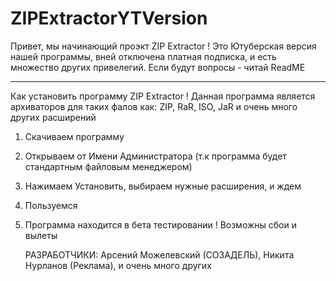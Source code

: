 # ZIPExtractorYTVersion
Привет, мы начинающий проэкт ZIP Extractor ! Это Ютуберская версия нашей программы, вней отключена платная подписка, и есть множество других привелегий. Если будут вопросы - читай ReadME

------------------------------------------------------------------------------------------------------------------

Как установить программу ZIP Extractor !
Данная программа является архиваторов для таких фалов как: ZIP, RaR, ISO, JaR и очень много других расширений 

1. Скачиваем программу
2. Открываем от Имени Администратора (т.к программа будет стандартным файловым менеджером)
3. Нажимаем Установить, выбираем нужные расширения, и ждем
4. Пользуемся
5. Программа находится в бета тестировании ! Возможны сбои и вылеты

      РАЗРАБОТЧИКИ: Арсений Можелевский (СОЗАДЕЛЬ), Никита Нурланов (Реклама), и очень много других
